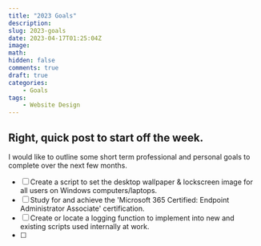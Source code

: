 ```yaml
---
title: "2023 Goals"
description: 
slug: 2023-goals
date: 2023-04-17T01:25:04Z
image: 
math: 
hidden: false
comments: true
draft: true
categories:
    - Goals
tags:
    - Website Design
---
```


## Right, quick post to start off the week. 

I would like to outline some short term professional and personal goals to complete over the next few months.

- [ ] Create a script to set the desktop wallpaper & lockscreen image for all users on Windows computers/laptops.
- [ ] Study for and achieve the 'Microsoft 365 Certified: Endpoint Administrator Associate' certification. 
- [ ] Create or locate a logging function to implement into new and existing scripts used internally at work.
- [ ]